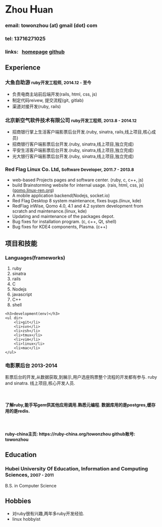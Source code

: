 <div id="header">
	<h1><big>Z</big>hou <big>H</big>uan</h1>
	<h3>email: towonzhou (at) gmail (dot) com</h3>
	<h3>tel: 13716271025</h3>
	<h3>
	    <span>links: &nbsp;</span>
	    <a href="http://towonzhou.github.io">homepage</a>
    	<a href="http://github.com/towonzhou">github</a>
    </h3>
</div>

## Experience

### 大鱼自助游 <small>ruby开发工程师, 2014.12 - 至今</small>
* 负责电商主站前后端开发(rails, html, css, js)
* 制定代码reivew, 提交流程(git, gitlab)
* 渠道对接开发(ruby, rails)

### 北京新空气软件技术有限公司 <small>ruby开发工程师, 2013.8 - 2014.12</small>
* 招商银行掌上生活客户端影票后台开发.(ruby, sinatra, rails,线上项目,核心成员)
* 招商银行客户端影票后台开发.(ruby, sinatra,线上项目,独立完成)
* 平安生活客户端影票后台开发.(ruby, sinatra,线上项目,独立完成)
* 光大银行客户端影票后台开发.(ruby, sinatra,线上项目,独立完成)

### Red Flag Linux Co. Ltd, <small>Software Developer, 2011.7 - 2013.8</small>

* web-based Projects pages and software center. (ruby, c, c++, js)
* build Brainstorming website for internal usage. (rais, html, css, js)
(<a href="http://qomo.linux-ren.org">qomo.linux-ren.org</a>)
* A mobile application backend(Nodejs, socket.io)
* Red Flag Desktop 8 system maintenance, fixes bugs.(linux, kde)
* RedFlag inWise, Qomo 4.0, 4.1 and 4.2 system development from scratch and maintenance.(linux, kde)
* Updating and maintenance of the packages depot.
* Bug fixes for installation program. (c, c++, Qt, shell)
* Bug fixes for KDE4 components, Plasma. (c++)

## 项目和技能

<div id="skills" class="sidebar clearfix">
	<h3>Languages(frameworks)</h3>
	<ol dir>
		<li>ruby</li>
		<li>sinatra</li>
		<li>rails</li>
    	<li>C</li>
        <li>Nodejs</li>
		<li>javascript</li>
    	<li>C++</li>
		<li>shell</li>
	</ol>

	<h3>development(env)</h3>
	<ul dir>
		<li>git</li>
		<li>svn</li>
		<li>zsh</li>
		<li>tmux</li>
		<li>vim</li>
		<li>linux</li>
		<li>mac</li>
	</ul>
</div>

<div id="projects">
	<h3>
        电影票后台
        <span class="date">2013-2014</span>
    </h3>
    <p>影票后台的开发,从数据获取,到展示,用户选座购票整个流程的开发都有参与.
    <span class="language">ruby</span> and <span class="language">sinatra</span>.
    线上项目,核心开发人员.</p>
  <br/>
	<h4>
      了解ruby,能手写gem供其他应用调用.熟悉元编程.
      数据库用的是postgres,缓存用的是redis.
  </h4>
  <br/>
	<h4>
    ruby-china主页: https://ruby-china.org/towonzhou
    github账号: towonzhou
  </h4>
</div>

## Education

<div id="schools">
    <h3>
        Hubei University Of Education, Information and Computing Sciences, <small>2007 - 2011</small>
    </h3>
	<p>B.S. in Computer Science</p>
</div>

## Hobbies
* 对ruby很有兴趣,两年多ruby开发经验.
* linux hobbyist
